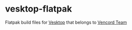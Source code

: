 # vesktop-flatpak
Flatpak build files for [Vesktop](https://github.com/Vencord/Vesktop) that belongs to [Vencord Team](https://github.com/Vencord/)
